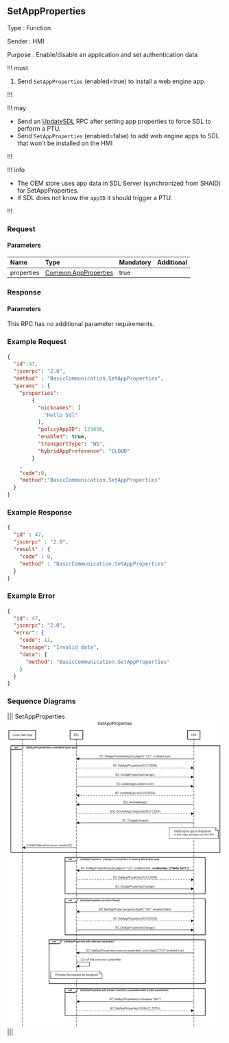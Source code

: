 ## SetAppProperties

Type
: Function

Sender
: HMI

Purpose
: Enable/disable an application and set authentication data

!!! must

1. Send `SetAppProperties` (enabled=true) to install a web engine app.

!!!

!!! may
* Send an [UpdateSDL](../../sdl/updatesdl) RPC after setting app properties to force SDL to perform a PTU.
* Send `SetAppProperties` (enabled=false) to add web engine apps to SDL that won't be installed on the HMI

!!!

!!! info

* The OEM store uses app data in SDL Server (synchronized from SHAID) for SetAppProperties.
* If SDL does not know the `appID` it should trigger a PTU.

!!!

### Request

#### Parameters
|Name|Type|Mandatory|Additional|
|:---|:---|:--------|:---------|
|properties|[Common.AppProperties](../../common/structs/#appproperties)|true||


### Response

#### Parameters

This RPC has no additional parameter requirements.

### Example Request
```json
{
  "id":47,
  "jsonrpc": "2.0",
  "method" : "BasicCommunication.SetAppProperties",
  "params" : {
    "properties": 
        {
          "nicknames": [
            "Hello Sdl"
          ],
          "policyAppID": 123456,
          "enabled": true,
          "transportType": "WS",
          "hybridAppPreference": "CLOUD"
        }
    ,
    "code":0,
    "method":"BasicCommunication.SetAppProperties"
  }
}
```

### Example Response

```json
{
  "id" : 47,
  "jsonrpc" : "2.0",
  "result" : {
    "code" : 0,
    "method" : "BasicCommunication.SetAppProperties"
  }
}
```

### Example Error

```json
{
  "id": 47,
  "jsonrpc": "2.0",
  "error": {
    "code": 11,
    "message": "Invalid data",
    "data": {
      "method": "BasicCommunication.GetAppProperties"
    }
  }
}
```

### Sequence Diagrams
|||
SetAppProperties
![SetAppProperties](./assets/SetAppProperties.png)
|||
